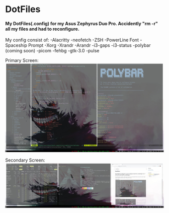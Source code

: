 # DotFiles 

#### My DotFiles(.config) for my Asus Zephyrus Duo Pro. Accidently "rm -r" all my files and had to reconfigure.

My config consist of:
-Alacritty
-neofetch
-ZSH
-PowerLine Font
-Spaceship Prompt
-Xorg
-Xrandr 
-Arandr 
-i3-gaps 
-i3-status
-polybar (coming soon) 
-picom
-fehbg
-gtk-3.0
-pulse

Primary Screen: 
![Annoyed](https://github.com/PFCorzo/DotFiles/blob/main/Primary_Screen.jpg)

Secondary Screen:
![Annoyed2](https://github.com/PFCorzo/DotFiles/blob/main/Second_Screen.jpg)


